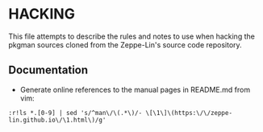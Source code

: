 HACKING
=======

This file attempts to describe the rules and notes to use when hacking
the pkgman sources cloned from the Zeppe-Lin's source code repository.


Documentation
-------------

* Generate online references to the manual pages in README.md from vim:

```
:r!ls *.[0-9] | sed 's/^man\/\(.*\)/- \[\1\]\(https:\/\/zeppe-lin.github.io\/\1.html\)/g' 
```
